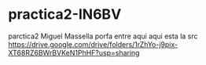 # practica2-IN6BV
parctica2 Miguel Massella
porfa entre aqui 
aqui esta la src
https://drive.google.com/drive/folders/1rZhYo-j9pix-XT68RZ6BWrBVKeN1PhHF?usp=sharing
